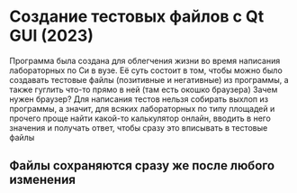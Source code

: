 # Создание тестовых файлов с Qt GUI (2023)
Программа была создана для облегчения жизни во время написания лабораторных по Си в вузе.
Её суть состоит в том, чтобы можно было создавать тестовые файлы (позитивные и негативные) из программы, а также гуглить что-то прямо в ней (там есть окошко браузера)
Зачем нужен браузер? Для написания тестов нельзя собирать выхлоп из программы, а значит, для всяких лабораторных по типу площадей и прочего проще найти какой-то калькулятор онлайн, вводить в него значения и получать ответ, чтобы сразу это вписывать в тестовые файлы
## Файлы сохраняются сразу же после любого изменения
